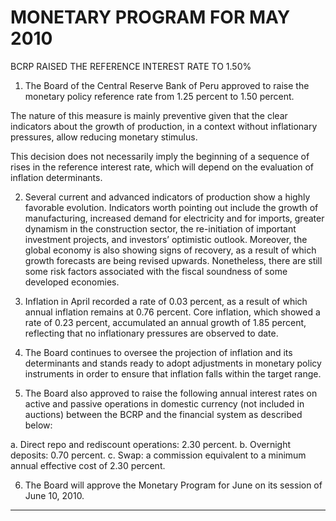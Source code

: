 # MONETARY PROGRAM FOR MAY 2010
 BCRP RAISED THE REFERENCE INTEREST RATE TO 1.50%

1. The Board of the Central Reserve Bank of Peru approved to raise the monetary policy
reference rate from 1.25 percent to 1.50 percent.

The nature of this measure is mainly preventive given that the clear indicators about the
growth of production, in a context without inflationary pressures, allow reducing monetary
stimulus.

This decision does not necessarily imply the beginning of a sequence of rises in the
reference interest rate, which will depend on the evaluation of inflation determinants.

2. Several current and advanced indicators of production show a highly favorable evolution.
Indicators worth pointing out include the growth of manufacturing, increased demand for
electricity and for imports, greater dynamism in the construction sector, the re-initiation of
important investment projects, and investors’ optimistic outlook. Moreover, the global
economy is also showing signs of recovery, as a result of which growth forecasts are
being revised upwards. Nonetheless, there are still some risk factors associated with the
fiscal soundness of some developed economies.

3. Inflation in April recorded a rate of 0.03 percent, as a result of which annual inflation
remains at 0.76 percent. Core inflation, which showed a rate of 0.23 percent,
accumulated an annual growth of 1.85 percent, reflecting that no inflationary pressures
are observed to date.

4. The Board continues to oversee the projection of inflation and its determinants and
stands ready to adopt adjustments in monetary policy instruments in order to ensure that
inflation falls within the target range.

5. The Board also approved to raise the following annual interest rates on active and
passive operations in domestic currency (not included in auctions) between the BCRP
and the financial system as described below:

a. Direct repo and rediscount operations: 2.30 percent.
b. Overnight deposits: 0.70 percent.
c. Swap: a commission equivalent to a minimum annual effective cost of 2.30
percent.

6. The Board will approve the Monetary Program for June on its session of June 10, 2010.


-----

